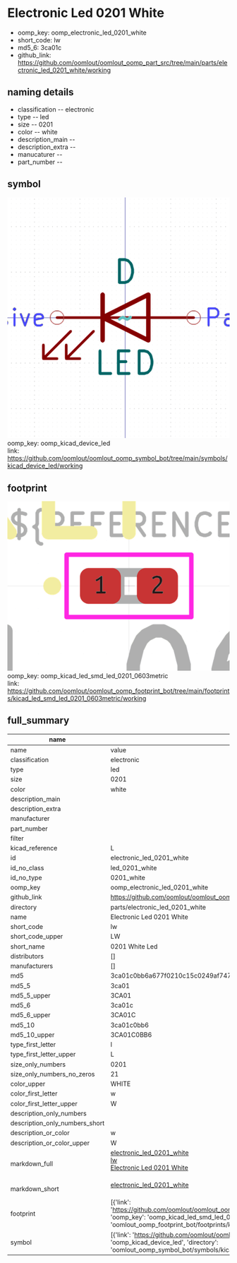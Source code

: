 # Electronic Led 0201 White

  
* oomp_key: oomp_electronic_led_0201_white 
* short_code: lw
* md5_6: 3ca01c  
* github_link: https://github.com/oomlout/oomlout_oomp_part_src/tree/main/parts/electronic_led_0201_white/working  
## naming details
* classification -- electronic
* type -- led
* size -- 0201
* color -- white
* description_main -- 
* description_extra -- 
* manucaturer -- 
* part_number -- 



## symbol

![](symbol/0/working/working_600.png)  
oomp_key: oomp_kicad_device_led  
link: https://github.com/oomlout/oomlout_oomp_symbol_bot/tree/main/symbols/kicad_device_led/working  

## footprint

![](footprint/0/working/working_600.png)  
oomp_key: oomp_kicad_led_smd_led_0201_0603metric  
link: https://github.com/oomlout/oomlout_oomp_footprint_bot/tree/main/footprints/kicad_led_smd_led_0201_0603metric/working  

## full_summary
| name | value | 
| --- | --- | 
| name | value | 
| classification | electronic | 
| type | led | 
| size | 0201 | 
| color | white | 
| description_main |  | 
| description_extra |  | 
| manufacturer |  | 
| part_number |  | 
| filter |  | 
| kicad_reference | L | 
| id | electronic_led_0201_white | 
| id_no_class | led_0201_white | 
| id_no_type | 0201_white | 
| oomp_key | oomp_electronic_led_0201_white | 
| github_link | https://github.com/oomlout/oomlout_oomp_part_src/tree/main/parts/electronic_led_0201_white/working | 
| directory | parts/electronic_led_0201_white | 
| name | Electronic Led 0201 White | 
| short_code | lw | 
| short_code_upper | LW | 
| short_name | 0201 White Led | 
| distributors | [] | 
| manufacturers | [] | 
| md5 | 3ca01c0bb6a677f0210c15c0249af747 | 
| md5_5 | 3ca01 | 
| md5_5_upper | 3CA01 | 
| md5_6 | 3ca01c | 
| md5_6_upper | 3CA01C | 
| md5_10 | 3ca01c0bb6 | 
| md5_10_upper | 3CA01C0BB6 | 
| type_first_letter | l | 
| type_first_letter_upper | L | 
| size_only_numbers | 0201 | 
| size_only_numbers_no_zeros | 21 | 
| color_upper | WHITE | 
| color_first_letter | w | 
| color_first_letter_upper | W | 
| description_only_numbers |  | 
| description_only_numbers_short |   | 
| description_or_color | w  | 
| description_or_color_upper | W  | 
| markdown_full | [electronic_led_0201_white](https://github.com/oomlout/oomlout_oomp_part_src/tree/main/parts/electronic_led_0201_white/working)<br>[lw](https://github.com/oomlout/oomlout_oomp_part_src/tree/main/parts/electronic_led_0201_white/working)<br>[Electronic Led 0201 White](https://github.com/oomlout/oomlout_oomp_part_src/tree/main/parts/electronic_led_0201_white/working)<br><br> | 
| markdown_short | [electronic_led_0201_white](https://github.com/oomlout/oomlout_oomp_part_src/tree/main/parts/electronic_led_0201_white/working)<br><br> | 
| footprint | [{'link': 'https://github.com/oomlout/oomlout_oomp_footprint_bot/tree/main/foootprntss/kicad_led_smd_led_0201_0603metric', 'oomp_key': 'oomp_kicad_led_smd_led_0201_0603metric', 'directory': 'oomlout_oomp_footprint_bot/footprints/kicad_led_smd_led_0201_0603metric//working/working.kicad_mod'}] | 
| symbol | [{'link': 'https://github.com/oomlout/oomlout_oomp_symbol_bot/tree/main/symbols/kicad_device_led', 'oomp_key': 'oomp_kicad_device_led', 'directory': 'oomlout_oomp_symbol_bot/symbols/kicad_device_led//working/working.kicad_sym'}] | 
